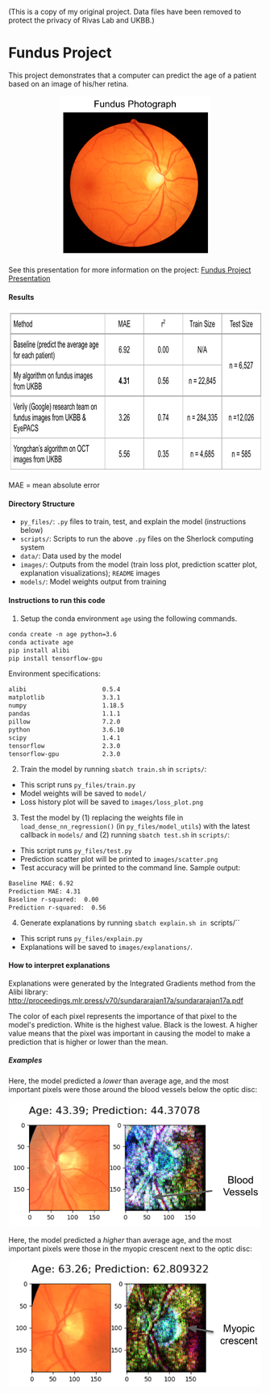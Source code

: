 (This is a copy of my original project. Data files have been removed to protect the privacy of Rivas Lab and UKBB.)

# Fundus Project
  
This project demonstrates that a computer can predict the age of a patient based on an image of his/her retina.

<p align="center">
<img src="./images/README/fundus.png" width="300" height="320">

See this presentation for more information on the project: [Fundus Project Presentation][1]

   [1]: https://docs.google.com/presentation/d/1-WRHCdPuX4GXmXYIgDkO7TTMbHjSon7ZZb0F-9Fs66s/edit?usp=sharing

#### Results

<p align="center">
<img src="./images/README/results.png" width="800" height="320">

MAE = mean absolute error

#### Directory Structure
* `py_files/`: `.py` files to train, test, and explain the model (instructions below)
* `scripts/`: Scripts to run the above `.py` files on the Sherlock computing system
* `data/`: Data used by the model
* `images/`: Outputs from the model (train loss plot, prediction scatter plot, explanation visualizations); `README` images
* `models/`: Model weights output from training

#### Instructions to run this code

1. Setup the conda environment `age` using the following commands.
```
conda create -n age python=3.6
conda activate age
pip install alibi
pip install tensorflow-gpu
```

Environment specifications:
```
alibi                     0.5.4
matplotlib                3.3.1
numpy                     1.18.5
pandas                    1.1.1
pillow                    7.2.0
python                    3.6.10
scipy                     1.4.1
tensorflow                2.3.0
tensorflow-gpu            2.3.0
```

2. Train the model by running `sbatch train.sh` in `scripts/`:
* This script runs `py_files/train.py`
* Model weights will be saved to `model/`
* Loss history plot will be saved to `images/loss_plot.png`

3. Test the model by (1) replacing the weights file in `load_dense_nn_regression()` (in `py_files/model_utils`) with the latest callback in `models/` and (2) running `sbatch test.sh` in `scripts/`:
* This script runs `py_files/test.py`
* Prediction scatter plot will be printed to `images/scatter.png`
* Test accuracy will be printed to the command line. Sample output:
```
Baseline MAE: 6.92
Prediction MAE: 4.31
Baseline r-squared:  0.00
Prediction r-squared:  0.56
```
4. Generate explanations by running `sbatch explain.sh in `scripts/``
* This script runs `py_files/explain.py`
* Explanations will be saved to `images/explanations/`.

#### How to interpret explanations

Explanations were generated by the Integrated Gradients method from the Alibi library: http://proceedings.mlr.press/v70/sundararajan17a/sundararajan17a.pdf

The color of each pixel represents the importance of that pixel to the model's prediction. White is the highest value. Black is the lowest. A higher value means that the pixel was important in causing the model to make a prediction that is higher or lower than the mean.

##### Examples

Here, the model predicted a *lower* than average age, and the most important pixels were those around the blood vessels below the optic disc:

<p align="center">
<img src="./images/README/IG1.png" width="500" height="250">

Here, the model predicted a *higher* than average age, and the most important pixels were those in the myopic crescent next to the optic disc:

<p align="center">
<img src="./images/README/IG2.png" width="500" height="250">
